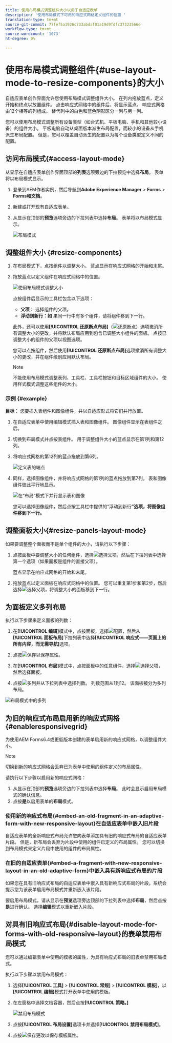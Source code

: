 ```yaml
---
title: 使用布局模式调整组件大小以用于自适应表单
description: '使用布局模式下可用的响应式网格定义组件的位置 '
translation-type: tm+mt
source-git-commit: 77fef5a1926c733abdaf01a19d9fdfc37323566e
workflow-type: tm+mt
source-wordcount: '1073'
ht-degree: 0%

---
```



# 使用布局模式调整组件{#use-layout-mode-to-resize-components}的大小

自适应表单创作界面允许您使用布局模式调整组件大小。 在列内拖放蓝点，定义开始和终点以放置组件。 点击响应式网格中的组件后，将显示蓝点。 响应式网格由12个相等的列组成。 替代列中的白色和蓝色阴影区分一列与另一列。

您可以使用布局模式调整所有设备类型（如台式机、平板电脑、手机和其他较小设备）的组件大小。 平板电脑自动从桌面版本派生布局配置，而较小的设备从手机派生布局配置。 但是，您可以覆盖自动派生的配置以为每个设备类型定义不同的配置。

## 访问布局模式{#access-layout-mode}

从显示在自适应表单创作界面顶部的&#x200B;**列表**&#x200B;选项旁边的下拉预览中选择&#x200B;**布局**。 表单将以布局模式显示。

1. 登录到AEM作者实例，然后导航到&#x200B;**Adobe Experience Manager** > **Forms** > **Forms和文档**。
1. 新建或打开现有[自适应表单](../../forms/using/creating-adaptive-form.md)。
1. 从显示在顶部的&#x200B;**预览**&#x200B;选项旁边的下拉列表中选择&#x200B;**布局**。 表单将以布局模式显示。

   ![布局模式](assets/layout_mode_ic_new.png)

## 调整组件大小 {#resize-components}

1. 在布局模式下，点按组件以调整大小。 蓝点显示在响应式网格的开始和末尾。
1. 拖放蓝点以定义组件在响应式网格中的位置。

   ![使用布局模式调整大小](assets/layout_mode_resize_new_updated1.png)

   点按组件后显示的工具栏包含以下选项：

   * **父项：** 选择组件的父项。
   * **浮动到新行：如** 果同一行中有多个组件，请将组件移到下一行。

   此外，还可以使用&#x200B;**[!UICONTROL 还原断点布局]**（![还原断点](assets/reverttopreviouslypublishedversion.png)）选项撤消所有调整大小的更改，并将默认布局应用到包含已调整大小组件的面板。 点按已调整大小的组件的父项以视图选项。

   您可以点按组件，然后使用&#x200B;**[!UICONTROL 还原断点布局]**&#x200B;选项撤消所有调整大小的更改，并在组件级别应用默认布局。

   >[!NOTE]
   >
   >不能使用布局模式调整表列、工具栏、工具栏按钮和目标区域组件的大小。 使用样式模式调整这些组件的大小。

### 示例 {#example}

**目标：** 您要插入表组件和图像组件，并以自适应形式将它们并行放置。

1. 在自适应表单中使用编辑模式插入表和图像组件。 图像组件显示在表组件之后。
1. 切换到布局模式并点按表组件。 用于调整组件大小的蓝点显示在第1列和第12列。
1. 将响应式网格的第12列的蓝点拖放到第6列。

   ![定义表的端点](assets/layout_mode_end_point_table_new.png)

1. 同样，选择图像组件，并将响应式网格的第1列的蓝点拖放到第7列。 表和图像组件彼此平行地显示。

   ![在“布局”模式下并行显示表和图像](assets/table_image_parallel_new.png)

   您可以选择图像组件，然后点按工具栏中提供的“浮动到新行&#x200B;**”选项，将图像组件移到下一行。**

## 调整面板大小{#resize-panels-layout-mode}

如果要调整整个面板而不是单个组件的大小，请执行以下步骤：

1. 点按面板中要调整大小的任何组件，选择![选择父项](assets/select_parent_icon.svg)，然后在下拉列表中选择第一个选项（如果面板是组件的直接父项）。

   蓝点显示在响应式网格的开始和末尾。

1. 拖放蓝点以定义面板在响应式网格中的位置。
您可以重复第1步和第2步，然后选择![选择父项](assets/float_to_new_line_icon.svg)，将调整大小的面板移到下一行。

## 为面板定义多列布局

执行以下步骤来定义面板的列数：

1. 在&#x200B;**[!UICONTROL 编辑]**&#x200B;模式中，点按面板，选择![配置](assets/configure_icon.png)，然后从&#x200B;**[!UICONTROL 面板布局]**&#x200B;下拉列表中选择&#x200B;**[!UICONTROL 响应式——页面上的所有内容，而无需导航]**&#x200B;选项。

1. 点按![保存](assets/save_icon.svg)以保存属性。

1. 在&#x200B;**[!UICONTROL 布局]**&#x200B;模式中，点按面板中的任意组件，选择![选择父项](assets/select_parent_icon.svg)，然后选择面板。

1. 点按![多列](assets/multi-column.svg)并从下拉列表中选择列数。 列数范围从1到12。 该面板被分为多列布局。

![布局模式中的多列](assets/multi-column-layout.png)

## 为旧的响应式布局启用新的响应式网格{#enableresponsivegrid}

为使用AEM Forms6.4或更低版本创建的表单启用新的响应式网格，以调整组件大小。

>[!NOTE]
>
>切换到新的响应式网格会丢弃已为表单中使用的组件定义的布局属性。

请执行以下步骤以启用新的响应式网格：

1. 从显示在顶部的&#x200B;**预览**&#x200B;选项旁边的下拉列表中选择&#x200B;**布局**。 此时会显示启用布局模式的确认信息。
1. 点按&#x200B;**是**&#x200B;以启用表单的&#x200B;**布局**&#x200B;模式。

### 使用新的响应式布局{#embed-an-old-fragment-in-an-adaptive-form-with-new-responsive-layout}在自适应表单中嵌入旧片段

自适应表单的全新响应式布局允许您向表单添加具有旧的响应式布局的自适应表单片段。 但是，新布局会丢弃为片段中使用的组件已定义的布局属性。 您可以切换到布局模式来定义片段中使用的组件的布局属性。

### 在旧的自适应表单{#embed-a-fragment-with-new-responsive-layout-in-an-old-adaptive-form}中嵌入具有新响应式布局的片段

如果您在具有旧响应式布局的自适应表单中嵌入具有新响应式布局的片段，系统会提示您为该表单启用布局模式并重新嵌入该片段。

要启用布局模式，请从显示在&#x200B;**预览**&#x200B;选项旁边顶部的下拉列表中选择&#x200B;**布局**，然后点按&#x200B;**是**&#x200B;进行确认。 选择&#x200B;**编辑**&#x200B;模式以重新嵌入片段。

## 对具有旧响应式布局{#disable-layout-mode-for-forms-with-old-responsive-layout}的表单禁用布局模式

您可以通过编辑表单中使用的模板的属性，为具有响应式布局的旧表单禁用布局模式。

执行以下步骤以禁用布局模式：

1. 选择&#x200B;**[!UICONTROL 工具]** > **[!UICONTROL 常规]** > **[!UICONTROL 模板]**，以&#x200B;**[!UICONTROL 编辑]**&#x200B;模式打开表单中使用的模板。
1. 在左窗格中选择文档容器，然后点按&#x200B;**[!UICONTROL 策略。]**

   ![禁用布局模式](assets/policy_disable_layout_mode.png)

1. 点按&#x200B;**[!UICONTROL 布局设置]**&#x200B;选项卡并选择&#x200B;**[!UICONTROL 禁用布局模式]**。
1. 点按![保存更改](assets/save_icon.png)以保存模板属性。

